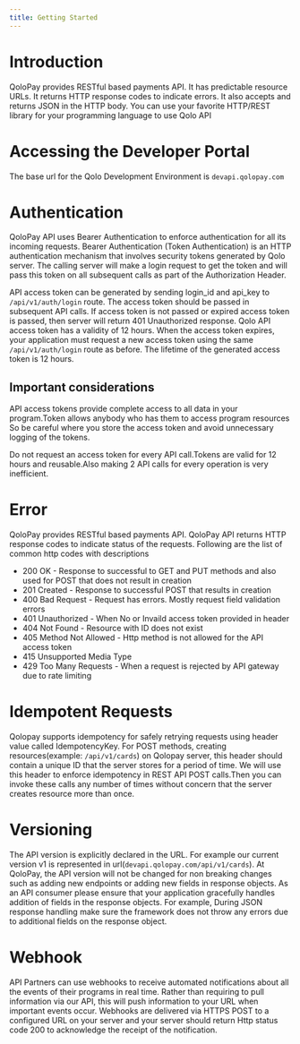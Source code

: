 ```yaml
---
title: Getting Started
---
```


# Introduction
QoloPay provides RESTful based payments API. It has predictable resource URLs. It returns HTTP response codes to indicate errors. It also accepts and returns JSON in the HTTP body. You can use your favorite HTTP/REST library for your programming language to use Qolo API

# Accessing the Developer Portal
The base url for the Qolo Development Environment is <code>devapi.qolopay.com</code>

# Authentication
QoloPay API uses Bearer Authentication to enforce authentication for all its incoming requests. Bearer Authentication (Token Authentication) is an HTTP authentication mechanism that involves security tokens generated by Qolo server. The calling server will make a login request to get the token and will pass this token on all subsequent calls as part of the Authorization Header.

API access token can be generated by sending login_id and api_key to <code>/api/v1/auth/login</code> route. The access token should be passed in subsequent API calls. If access token is not passed or expired access token is passed, then server will return 401 Unauthorized response. Qolo API access token has a validity of 12 hours. When the access token expires, your application must request a new access token using the same <code>/api/v1/auth/login</code> route as before. The lifetime of the generated access token is 12 hours.

## Important considerations
API access tokens provide complete access to all data in your program.Token allows anybody who has them to access program resources So be careful where you store the access token and avoid unnecessary logging of the tokens.

Do not request an access token for every API call.Tokens are valid for 12 hours and reusable.Also making 2 API calls for every operation is very inefficient.

# Error
QoloPay provides RESTful based payments API. QoloPay API returns HTTP response codes to indicate status of the requests. Following are the list of common http codes with descriptions

- 200 OK - Response to successful to GET and PUT methods and also used for POST that does not result in creation
- 201 Created - Response to successful POST that results in creation
- 400 Bad Request - Request has errors. Mostly request field validation errors
- 401 Unauthorized - When No or Invaild access token provided in header
- 404 Not Found - Resource with ID does not exist
- 405 Method Not Allowed - Http method is not allowed for the API access token
- 415 Unsupported Media Type
- 429 Too Many Requests - When a request is rejected by API gateway due to rate limiting

# Idempotent Requests
Qolopay supports idempotency for safely retrying requests using header value called IdempotencyKey. For POST methods, creating resources(example: <code>/api/v1/cards</code>) on Qolopay server, this header should contain a unique ID that the server stores for a period of time. We will use this header to enforce idempotency in REST API POST calls.Then you can invoke these calls any number of times without concern that the server creates resource more than once.

# Versioning
The API version is explicitly declared in the URL. For example our current version v1 is represented in url(<code>devapi.qolopay.com/api/v1/cards</code>). At QoloPay, the API version will not be changed for non breaking changes such as adding new endpoints or adding new fields in response objects. As an API consumer please ensure that your application gracefully handles addition of fields in the response objects. For example, During JSON response handling make sure the framework does not throw any errors due to additional fields on the response object.

# Webhook
API Partners can use webhooks to receive automated notifications about all the events of their programs in real time. Rather than requiring to pull information via our API, this will push information to your URL when important events occur. Webhooks are delivered via HTTPS POST to a configured URL on your server and your server should return Http status code 200 to acknowledge the receipt of the notification.